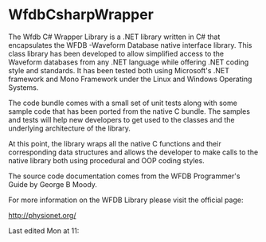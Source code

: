 WfdbCsharpWrapper
=================
The Wfdb C# Wrapper Library is a .NET library written in C# that encapsulates the WFDB -Waveform Database native interface library. This class library has been developed to allow simplified access to the Waveform databases from any .NET language while offering .NET coding style and standards. It has been tested both using Microsoft's .NET framework and Mono Framework under the Linux and Windows Operating Systems.

The code bundle comes with a small set of unit tests along with some sample code that has been ported from the native C bundle. The samples and tests will help new developers to get used to the classes and the underlying architecture of the library.

At this point, the library wraps all the native C functions and their corresponding data structures and allows the developer to make calls to the native library both using procedural and OOP coding styles.

The source code documentation comes from the WFDB Programmer's Guide by George B Moody.

For more information on the WFDB Library please visit the official page:

http://physionet.org/

Last edited Mon at 11: